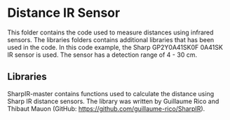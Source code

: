 # Distance IR Sensor
This folder contains the code used to measure distances using infrared sensors.
The libraries folders contains additional libraries that has been used in the code.
In this code example, the Sharp GP2Y0A41SK0F 0A41SK IR sensor is used. The sensor has a detection range of 4 - 30 cm.  

## Libraries
SharpIR-master contains functions used to calculate the distance using Sharp IR distance sensors. The library was written by Guillaume Rico and Thibaut Mauon (GitHub: https://github.com/guillaume-rico/SharpIR).